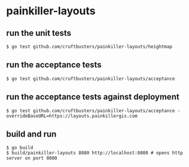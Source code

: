# painkiller-layouts

## run the unit tests

```
$ go test github.com/cruftbusters/painkiller-layouts/heightmap
```

## run the acceptance tests

```
$ go test github.com/cruftbusters/painkiller-layouts/acceptance
```

## run the acceptance tests against deployment

```
$ go test github.com/cruftbusters/painkiller-layouts/acceptance -overrideBaseURL=https://layouts.painkillergis.com
```

## build and run

```
$ go build
$ build/painkiller-layouts 8080 http://localhost:8080 # opens http server on port 8080
```
